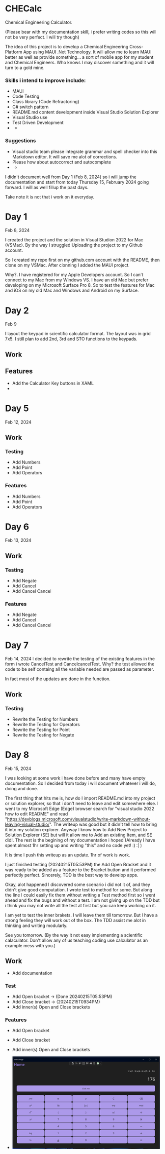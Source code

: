 # CHECalc
Chemical Engineering Calculator.

(Please bear with my documentation skill, i prefer writing codes so this will not be very perfect. I will try though)

The idea of this project is to develop a Chemical Engineering Cross-Platform App using MAUI .Net Technology. It will allow me to learn MAUI better as well as provide something... a sort of mobile app for my student and Chemical Engineers.
Who knows I may discover something and it will turn to a gold mine.

### Skills i intend to improve include:
* MAUI
* Code Testing
* Class library (Code Refractoring)
* C# switch pattern
* README.md content development inside Visual Studio Solution Explorer
* Visual Studio use
* Test Driven Development
* *


### Suggestions
* Visual studio team please integrate grammar and spell checker into this Markdown editor. It will save me alot of corrections.
* Please how about autocorrect and autocomplete
* *

I didn't document well from Day 1 (Feb 8, 2024) so i will jump the documentation and start from today Thursday 15, February 2024 going forward. I will as well fillup the past days.


Take note it is not that i work on it everyday.

# Day 1
Feb 8, 2024

I created the project and the solution in Visual Studion 2022 for Mac (VSMac). By the way I struggled Uploading the project to my Github account.

So I created my repo first on my github.com account with the README, then clone on my VSMac. After clonning I added the MAUI project.

Why?. I have registered for my Apple Developers account. So I can't connect to my Mac from my Windows VS. I have an old Mac but prefer developing on my Microsoft Surface Pro 8. So to test the features for Mac and iOS on my old Mac and Windows and Android on my Surface. 



# Day 2
Feb 9

I layout the keypad in scientific calculator format. The layout was in grid 7x5. I still plan to add 2nd, 3rd and STO functions to the keypads.  

## Work
## Features
- Add the Calculator Key buttons in XAML
- 


# Day 5
Feb 12, 2024
## Work

### Testing
- Add Numbers
- Add Point
- Add Operators

### Features
- Add Numbers
- Add Point
- Add Operators



# Day 6
Feb 13, 2024

## Work

### Testing
- Add Negate
- Add Cancel
- Add Cancel Cancel

### Features
- Add Negate
- Add Cancel 
- Add Cancel Cancel



# Day 7
Feb 14, 2024
I decided to rewrite the testing of the existing features in the form i wrote CancelTest and CancelcancelTest.
Why? the test allowed the code to be self containg all the variable needed are passed as parameter. 

In fact most of the updates are done in the function.
## Work

### Testing
- Rewrite the Testing for Numbers
- Rewrite the Testing for Operators
- Rewrite the Testing for Point
- Rewrite the Testing for Negate



# Day 8
Feb 15, 2024

I was looking at some work i have done before and many have empty documentation. So I decided from today i will document whatever i will do, doing and done.

The first thing that hits me is, how do I import README.md into my project or solution explorer, so that i don't need to leave and edit somewhere else. 
I went to my Microsoft Edge (Edge) browser search for "visual studio 2022 how to edit README" and read "https://devblogs.microsoft.com/visualstudio/write-markdown-without-leaving-visual-studio/". 
The writeup was good but it didn't tell how to bring it into my solution explorer. Anyway I know how to Add New Project to Solution Explorer (SE) but will it allow me to Add an existing Item, and SE did!.
The rest is the begining of my documentation i hoped (Already I have spent almost 1hr setting up and writing "this" and no code yet! :) :| )

It is time I push this writeup as an update. 1hr of work is work.

I just finished testing (20240215T05:53PM) the Add Open Bracket and it was ready to be added as a feature to the Bracket button and it performed perfectly perfect. 
Sincerely, TDD is the best way to develop apps.

Okay, alot happened I discovered some scenario i did not it of, and they didn't give good computation. I wrote test to method for some. 
But along the line I could easily fix them without writing a Test method first so i went ahead and fix the bugs and without a test.
I am not giving up on the TDD but i think you may not write all the test at first but you can keep working on it. 

I am yet to test the inner brakets. I will leave them till tomorrow. But I have a strong feeling they will work out of the box. 
The TDD assist me alot in thinking and writing modularly. 

See you tomorrow.
(By the way it not easy implementing a scientific calaculator. Don't allow any of us teaching coding use calculator as an example mess with you.)

## Work
- Add documentation

### Test
- Add Open bracket -> (Done 20240215T05:53PM) 
- Add Close bracket -> (20240215T0934PM)
- Add inner(s) Open and Close brackets

### Features
- Add Open bracket 
- Add Close bracket
- Add inner(s) Open and Close brackets


- ![alt text](https://github.com/goke-ai/CHECalc/blob/main/readme/Screenshot%202024-02-15%20214416.png?raw=true)










